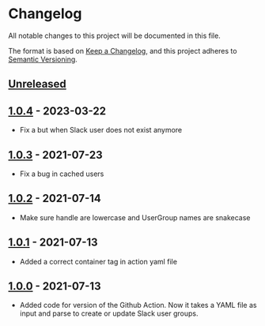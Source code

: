 # Changelog

All notable changes to this project will be documented in this file.

The format is based on [Keep a Changelog](https://keepachangelog.com/en/1.0.0/),
and this project adheres to [Semantic Versioning](https://semver.org/spec/v2.0.0.html).



## [Unreleased]

## [1.0.4] - 2023-03-22

- Fix a but when Slack user does not exist anymore

## [1.0.3] - 2021-07-23

- Fix a bug in cached users

## [1.0.2] - 2021-07-14

- Make sure handle are lowercase and UserGroup names are snakecase

## [1.0.1] - 2021-07-13

- Added a correct container tag in action yaml file

## [1.0.0] - 2021-07-13

- Added code for version of the Github Action. Now it takes a YAML file as input and parse to create or update Slack user groups.

[Unreleased]: https://github.com/giantswarm/update-slack-info/compare/v1.0.4...HEAD
[1.0.4]: https://github.com/giantswarm/update-slack-info/compare/v1.0.3...v1.0.4
[1.0.3]: https://github.com/giantswarm/update-slack-info/compare/v1.0.2...v1.0.3
[1.0.2]: https://github.com/giantswarm/update-slack-info/compare/v1.0.1...v1.0.2
[1.0.1]: https://github.com/giantswarm/update-slack-info/compare/v1.0.0...v1.0.1
[1.0.0]: https://github.com/giantswarm/update-slack-info/releases/tag/v1.0.0
